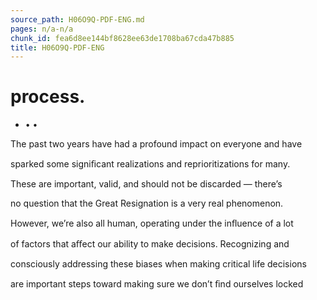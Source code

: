 ```yaml
---
source_path: H06O9Q-PDF-ENG.md
pages: n/a-n/a
chunk_id: fea6d8ee144bf8628ee63de1708ba67cda47b885
title: H06O9Q-PDF-ENG
---
```

# process.

- • •

The past two years have had a profound impact on everyone and have

sparked some signiﬁcant realizations and reprioritizations for many.

These are important, valid, and should not be discarded — there’s

no question that the Great Resignation is a very real phenomenon.

However, we’re also all human, operating under the inﬂuence of a lot

of factors that aﬀect our ability to make decisions. Recognizing and

consciously addressing these biases when making critical life decisions

are important steps toward making sure we don’t ﬁnd ourselves locked

